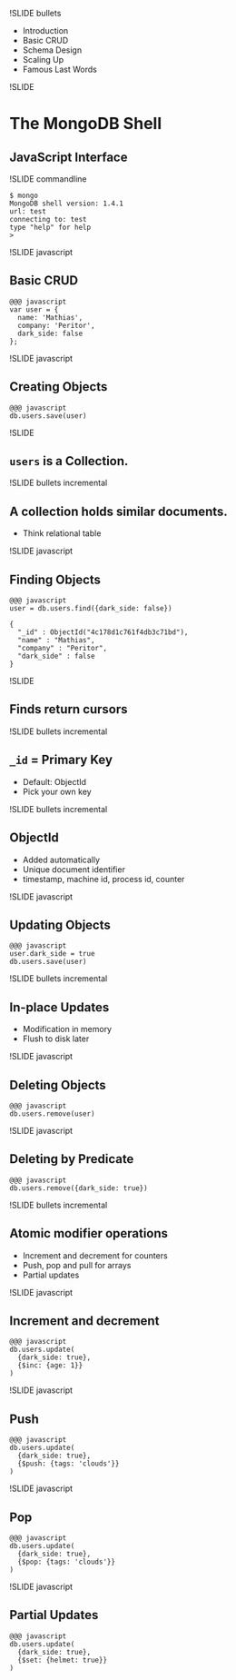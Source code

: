 !SLIDE bullets

<ul>
<li>Introduction</li>
<li><span class="current">Basic CRUD</span></li>
<li>Schema Design</li>
<li>Scaling Up</li>
<li>Famous Last Words</li>
</ul>

!SLIDE

# The MongoDB Shell #

## JavaScript Interface ##

!SLIDE commandline

    $ mongo
    MongoDB shell version: 1.4.1
    url: test
    connecting to: test
    type "help" for help
    >

!SLIDE javascript

## Basic CRUD ##

    @@@ javascript
    var user = {
      name: 'Mathias',
      company: 'Peritor',
      dark_side: false
    };
 
!SLIDE javascript

## Creating Objects ##

    @@@ javascript
    db.users.save(user)

!SLIDE

## `users` is a Collection. ##

!SLIDE bullets incremental

## A collection holds similar documents. ##

* Think relational table

!SLIDE javascript

## Finding Objects ##

    @@@ javascript
    user = db.users.find({dark_side: false})
    
    {
      "_id" : ObjectId("4c178d1c761f4db3c71bd"),
      "name" : "Mathias",
      "company" : "Peritor",
      "dark_side" : false
    }

!SLIDE

## Finds return cursors ##

!SLIDE bullets incremental

## `_id` = Primary Key ##

* Default: ObjectId
* Pick your own key

!SLIDE bullets incremental

## ObjectId ##

* Added automatically
* Unique document identifier
* timestamp, machine id, process id, counter

!SLIDE javascript

## Updating Objects ##

    @@@ javascript
    user.dark_side = true
    db.users.save(user)

!SLIDE bullets incremental

## In-place Updates ##

* Modification in memory
* Flush to disk later

!SLIDE javascript

## Deleting Objects ##

    @@@ javascript
    db.users.remove(user)

!SLIDE javascript

## Deleting by Predicate ##

    @@@ javascript
    db.users.remove({dark_side: true})

!SLIDE bullets incremental

## Atomic modifier operations ##

* Increment and decrement for counters
* Push, pop and pull for arrays
* Partial updates

!SLIDE javascript

## Increment and decrement ##

    @@@ javascript
    db.users.update(
      {dark_side: true},
      {$inc: {age: 1}}
    )

!SLIDE javascript

## Push ##

    @@@ javascript
    db.users.update(
      {dark_side: true},
      {$push: {tags: 'clouds'}}
    )

!SLIDE javascript

## Pop ##

    @@@ javascript
    db.users.update(
      {dark_side: true},
      {$pop: {tags: 'clouds'}}
    )

!SLIDE javascript

## Partial Updates ##

    @@@ javascript
    db.users.update(
      {dark_side: true},
      {$set: {helmet: true}}
    )
